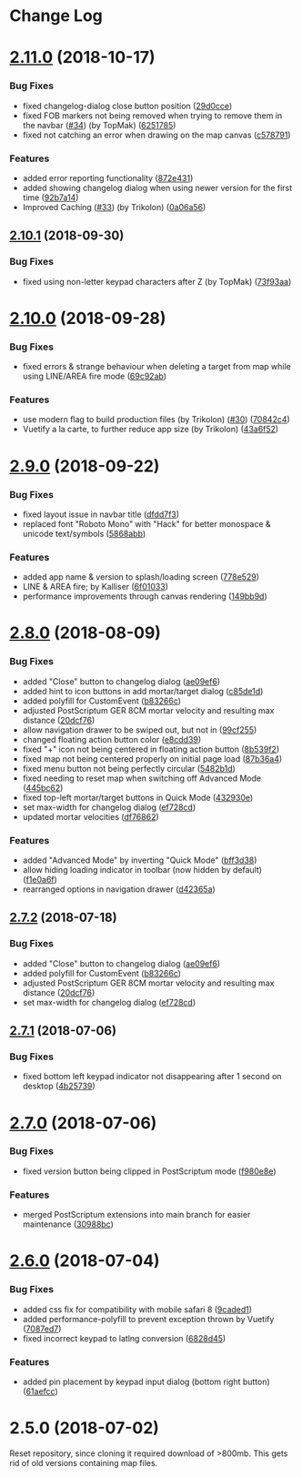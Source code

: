 # Change Log

<a name="2.11.0"></a>
# [2.11.0](https://github.com/Endebert/squadmc/compare/v2.10.1...v2.11.0) (2018-10-17)


### Bug Fixes

* fixed changelog-dialog close button position ([29d0cce](https://github.com/Endebert/squadmc/commit/29d0cce))
* fixed FOB markers not being removed when trying to remove them in the navbar ([#34](https://github.com/Endebert/squadmc/issues/34)) (by TopMak) ([6251785](https://github.com/Endebert/squadmc/commit/6251785))
* fixed not catching an error when drawing on the map canvas ([c578791](https://github.com/Endebert/squadmc/commit/c578791))


### Features

* added error reporting functionality ([872e431](https://github.com/Endebert/squadmc/commit/872e431))
* added showing changelog dialog when using newer version for the first time ([92b7a14](https://github.com/Endebert/squadmc/commit/92b7a14))
* Improved Caching ([#33](https://github.com/Endebert/squadmc/issues/33)) (by Trikolon) ([0a06a56](https://github.com/Endebert/squadmc/commit/0a06a56))



<a name="2.10.1"></a>
## [2.10.1](https://github.com/Endebert/squadmc/compare/v2.10.0...v2.10.1) (2018-09-30)


### Bug Fixes

* fixed using non-letter keypad characters after Z (by TopMak) ([73f93aa](https://github.com/Endebert/squadmc/commit/73f93aa))



<a name="2.10.0"></a>
# [2.10.0](https://github.com/Endebert/squadmc/compare/v2.9.0...v2.10.0) (2018-09-28)


### Bug Fixes

* fixed errors & strange behaviour when deleting a target from map while using LINE/AREA fire mode ([69c92ab](https://github.com/Endebert/squadmc/commit/69c92ab))


### Features

* use modern flag to build production files (by Trikolon) ([#30](https://github.com/Endebert/squadmc/issues/30)) ([70842c4](https://github.com/Endebert/squadmc/commit/70842c4))
* Vuetify a la carte, to further reduce app size (by Trikolon) ([43a6f52](https://github.com/Endebert/squadmc/commit/43a6f52))



<a name="2.9.0"></a>
# [2.9.0](https://github.com/Endebert/squadmc/compare/v2.8.0...v2.9.0) (2018-09-22)


### Bug Fixes

* fixed layout issue in navbar title ([dfdd7f3](https://github.com/Endebert/squadmc/commit/dfdd7f3))
* replaced font "Roboto Mono" with "Hack" for better monospace & unicode text/symbols ([5868abb](https://github.com/Endebert/squadmc/commit/5868abb))


### Features

* added app name & version to splash/loading screen ([778e529](https://github.com/Endebert/squadmc/commit/778e529))
* LINE & AREA fire; by Kalliser ([6f01033](https://github.com/Endebert/squadmc/commit/6f01033))
* performance improvements through canvas rendering ([149bb9d](https://github.com/Endebert/squadmc/commit/149bb9d))



<a name="2.8.0"></a>
# [2.8.0](https://github.com/Endebert/squadmc/compare/v2.7.1...v2.8.0) (2018-08-09)


### Bug Fixes

* added "Close" button to changelog dialog ([ae09ef6](https://github.com/Endebert/squadmc/commit/ae09ef6))
* added hint to icon buttons in add mortar/target dialog ([c85de1d](https://github.com/Endebert/squadmc/commit/c85de1d))
* added polyfill for CustomEvent ([b83266c](https://github.com/Endebert/squadmc/commit/b83266c))
* adjusted PostScriptum GER 8CM mortar velocity and resulting max distance ([20dcf76](https://github.com/Endebert/squadmc/commit/20dcf76))
* allow navigation drawer to be swiped out, but not in ([99cf255](https://github.com/Endebert/squadmc/commit/99cf255))
* changed floating action button color ([e8cdd39](https://github.com/Endebert/squadmc/commit/e8cdd39))
* fixed "+" icon not being centered in floating action button ([8b539f2](https://github.com/Endebert/squadmc/commit/8b539f2))
* fixed map not being centered properly on initial page load ([87b36a4](https://github.com/Endebert/squadmc/commit/87b36a4))
* fixed menu button not being perfectly circular ([5482b1d](https://github.com/Endebert/squadmc/commit/5482b1d))
* fixed needing to reset map when switching off Advanced Mode ([445bc62](https://github.com/Endebert/squadmc/commit/445bc62))
* fixed top-left mortar/target buttons in Quick Mode ([432930e](https://github.com/Endebert/squadmc/commit/432930e))
* set max-width for changelog dialog ([ef728cd](https://github.com/Endebert/squadmc/commit/ef728cd))
* updated mortar velocities ([df76862](https://github.com/Endebert/squadmc/commit/df76862))


### Features

* added "Advanced Mode" by inverting "Quick Mode" ([bff3d38](https://github.com/Endebert/squadmc/commit/bff3d38))
* allow hiding loading indicator in toolbar (now hidden by default) ([f1e0a6f](https://github.com/Endebert/squadmc/commit/f1e0a6f))
* rearranged options in navigation drawer ([d42365a](https://github.com/Endebert/squadmc/commit/d42365a))



<a name="2.7.2"></a>
## [2.7.2](https://github.com/Endebert/squadmc/compare/v2.7.1...v2.7.2) (2018-07-18)


### Bug Fixes

* added "Close" button to changelog dialog ([ae09ef6](https://github.com/Endebert/squadmc/commit/ae09ef6))
* added polyfill for CustomEvent ([b83266c](https://github.com/Endebert/squadmc/commit/b83266c))
* adjusted PostScriptum GER 8CM mortar velocity and resulting max distance ([20dcf76](https://github.com/Endebert/squadmc/commit/20dcf76))
* set max-width for changelog dialog ([ef728cd](https://github.com/Endebert/squadmc/commit/ef728cd))



<a name="2.7.1"></a>
## [2.7.1](https://github.com/Endebert/squadmc/compare/v2.7.0...v2.7.1) (2018-07-06)


### Bug Fixes

* fixed bottom left keypad indicator not disappearing after 1 second on desktop ([4b25739](https://github.com/Endebert/squadmc/commit/4b25739))



<a name="2.7.0"></a>
# [2.7.0](https://github.com/Endebert/squadmc/compare/v2.6.0...v2.7.0) (2018-07-06)


### Bug Fixes

* fixed version button being clipped in PostScriptum mode ([f980e8e](https://github.com/Endebert/squadmc/commit/f980e8e))


### Features

* merged PostScriptum extensions into main branch for easier maintenance ([30988bc](https://github.com/Endebert/squadmc/commit/30988bc))



<a name="2.6.0"></a>
# [2.6.0](https://github.com/Endebert/squadmc/compare/v2.5.0...v2.6.0) (2018-07-04)


### Bug Fixes

* added css fix for compatibility with mobile safari 8 ([9caded1](https://github.com/Endebert/squadmc/commit/9caded1))
* added performance-polyfill to prevent exception thrown by Vuetify ([7087ed7](https://github.com/Endebert/squadmc/commit/7087ed7))
* fixed incorrect keypad to latlng conversion ([6828d45](https://github.com/Endebert/squadmc/commit/6828d45))


### Features

* added pin placement by keypad input dialog (bottom right button) ([61aefcc](https://github.com/Endebert/squadmc/commit/61aefcc))



<a name="2.5.0"></a>
# 2.5.0 (2018-07-02)
Reset repository, since cloning it required download of >800mb. This gets rid of old versions containing map files.